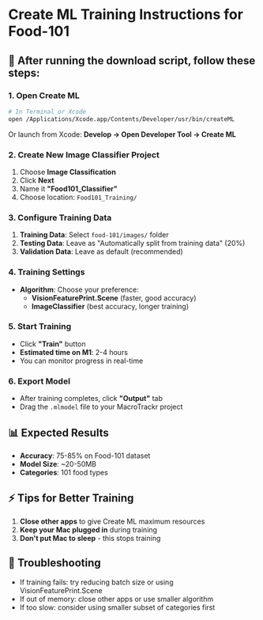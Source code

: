 # Create ML Training Instructions for Food-101

## 🚀 After running the download script, follow these steps:

### 1. Open Create ML
```bash
# In Terminal or Xcode
open /Applications/Xcode.app/Contents/Developer/usr/bin/createML
```
Or launch from Xcode: **Develop → Open Developer Tool → Create ML**

### 2. Create New Image Classifier Project
1. Choose **Image Classification**
2. Click **Next**
3. Name it **"Food101_Classifier"**
4. Choose location: `Food101_Training/`

### 3. Configure Training Data
1. **Training Data**: Select `food-101/images/` folder
2. **Testing Data**: Leave as "Automatically split from training data" (20%)
3. **Validation Data**: Leave as default (recommended)

### 4. Training Settings
- **Algorithm**: Choose your preference:
  - **VisionFeaturePrint.Scene** (faster, good accuracy)
  - **ImageClassifier** (best accuracy, longer training)

### 5. Start Training
- Click **"Train"** button
- **Estimated time on M1**: 2-4 hours
- You can monitor progress in real-time

### 6. Export Model
- After training completes, click **"Output"** tab
- Drag the `.mlmodel` file to your MacroTrackr project

## 📊 Expected Results
- **Accuracy**: 75-85% on Food-101 dataset
- **Model Size**: ~20-50MB
- **Categories**: 101 food types

## ⚡ Tips for Better Training
1. **Close other apps** to give Create ML maximum resources
2. **Keep your Mac plugged in** during training
3. **Don't put Mac to sleep** - this stops training

## 🔧 Troubleshooting
- If training fails: try reducing batch size or using VisionFeaturePrint.Scene
- If out of memory: close other apps or use smaller algorithm
- If too slow: consider using smaller subset of categories first
